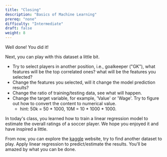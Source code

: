 ```yaml
---
title: "Closing"
description: "Basics of Machine Learning"
prereq: "none"
difficulty: "Intermediate"
draft: false
weight: 8
---
```


Well done! You did it!

Next, you can play with this dataset a little bit.

- Try to select players in another position, i.e., goalkeeper ("GK"), what features will be the top correlated ones? what will be the features you selected?
- Change the features you selected, will it change the model prediction results?
- Change the ratio of training/testing data, see what will happen.
- Change the target variable, for example, 'Value' or 'Wage'. Try to figure out how to convert the content to numerical value.
  - hint: 50k = 50 * 1000, 10M = 10 * 1000 * 1000.

In today's class, you learned how to train a linear regression model to estimate the overall ratings of a soccer player. We hope you enjoyed it and have inspired a little.

From now, you can explore the [kaggle](http://kaggle.com) website, try to find another dataset to play. Apply linear regression to predict/estimate the results. You'll be amazed by what you can be done.
